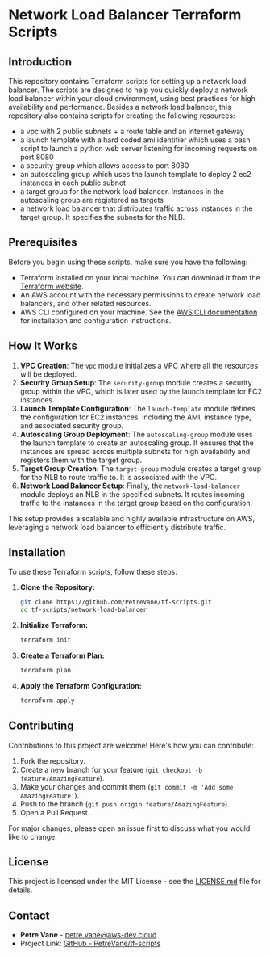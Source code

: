 

# Network Load Balancer Terraform Scripts

## Introduction
This repository contains Terraform scripts for setting up a network load balancer. The scripts are designed to help you quickly deploy a network load balancer within your cloud environment, using best practices for high availability and performance. Besides a network load balancer, this repository also contains scripts for creating the following  resources:
- a vpc with 2 public subnets + a route table and an internet gateway
- a launch template with a hard coded ami identifier which uses a bash script to launch a python web server listening for incoming requests on port 8080
- a security group which allows access to port 8080
- an autoscaling group which uses the launch template to deploy 2 ec2 instances in each public subnet
- a target group for the network load balancer. Instances in the autoscaling group are registered as targets
- a network load balancer that distributes traffic across instances in the target group. It specifies the subnets for the NLB.

## Prerequisites
Before you begin using these scripts, make sure you have the following:

- Terraform installed on your local machine. You can download it from the [Terraform website](https://www.terraform.io/downloads.html).
- An AWS account with the necessary permissions to create network load balancers, and other related resources.
- AWS CLI configured on your machine. See the [AWS CLI documentation](https://aws.amazon.com/cli/) for installation and configuration instructions.

## How It Works

1. **VPC Creation**: The `vpc` module initializes a VPC where all the resources will be deployed.
2. **Security Group Setup**: The `security-group` module creates a security group within the VPC, which is later used by the launch template for EC2 instances.
3. **Launch Template Configuration**: The `launch-template` module defines the configuration for EC2 instances, including the AMI, instance type, and associated security group.
4. **Autoscaling Group Deployment**: The `autoscaling-group` module uses the launch template to create an autoscaling group. It ensures that the instances are spread across multiple subnets for high availability and registers them with the target group.
5. **Target Group Creation**: The `target-group` module creates a target group for the NLB to route traffic to. It is associated with the VPC.
6. **Network Load Balancer Setup**: Finally, the `network-load-balancer` module deploys an NLB in the specified subnets. It routes incoming traffic to the instances in the target group based on the configuration.

This setup provides a scalable and highly available infrastructure on AWS, leveraging a network load balancer to efficiently distribute traffic.

## Installation
To use these Terraform scripts, follow these steps:

1. **Clone the Repository:**
   ```bash
   git clone https://github.com/PetreVane/tf-scripts.git
   cd tf-scripts/network-load-balancer
   ```

2. **Initialize Terraform:**
   ```bash
   terraform init
   ```

3. **Create a Terraform Plan:**
   ```bash
   terraform plan
   ```

4. **Apply the Terraform Configuration:**
   ```bash
   terraform apply
   ```

## Contributing
Contributions to this project are welcome! Here's how you can contribute:

1. Fork the repository.
2. Create a new branch for your feature (`git checkout -b feature/AmazingFeature`).
3. Make your changes and commit them (`git commit -m 'Add some AmazingFeature'`).
4. Push to the branch (`git push origin feature/AmazingFeature`).
5. Open a Pull Request.

For major changes, please open an issue first to discuss what you would like to change.

## License
This project is licensed under the MIT License - see the [LICENSE.md](/LICENSE.md) file for details.

## Contact
- **Petre Vane** - petre.vane@aws-dev.cloud
- Project Link: [GitHub - PetreVane/tf-scripts](https://github.com/PetreVane/tf-scripts/tree/main/network-load-balancer)
